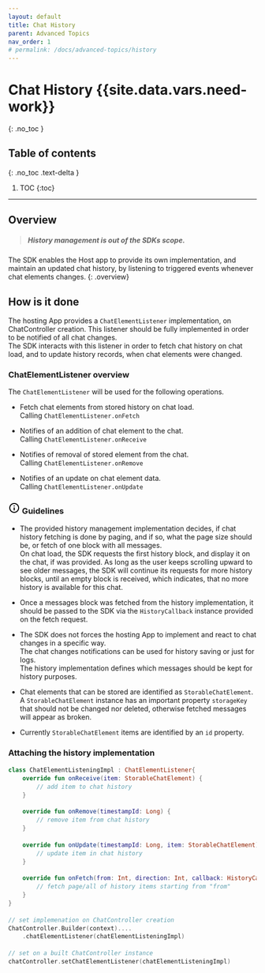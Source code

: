 ```yaml
---
layout: default
title: Chat History
parent: Advanced Topics
nav_order: 1
# permalink: /docs/advanced-topics/history
---
```


# Chat History {{site.data.vars.need-work}}
{: .no_toc }

## Table of contents
{: .no_toc .text-delta }

1. TOC
{:toc}

---

## Overview
> ##### History management is out of the SDKs scope.  

The SDK enables the Host app to provide its own implementation, and maintain an updated chat history, by listening to triggered events whenever chat elements changes.
{: .overview}

## How is it done
The hosting App provides a `ChatElementListener` implementation, on ChatController creation. This listener should be fully implemented in order to be notified of all chat changes.   
The SDK interacts with this listener in order to fetch chat history on chat load, and to update history records, when chat elements were changed.

### ChatElementListener overview
The `ChatElementListener` will be used for the following operations.
- Fetch chat elements from stored history on chat load.   
Calling `ChatElementListener.onFetch`

- Notifies of an addition of chat element to the chat.  
Calling `ChatElementListener.onReceive`

- Notifies of removal of stored element from the chat.   
Calling `ChatElementListener.onRemove`

- Notifies of an update on chat element data.  
Calling `ChatElementListener.onUpdate`

### ![](./images/Android/iconfinder_ic_info.png) Guidelines
- The provided history management implementation decides, if chat history fetching is done by paging, and if so, what the page size should be, or fetch of one block with all messages.  
On chat load,  the SDK requests the first history block, and display it on the chat, if was provided. As long as the user keeps scrolling upward to see older messages, the SDK will continue its requests for more history blocks, until an empty block is received, which indicates, that no more history is available for this chat.

- Once a messages block was fetched from the history implementation, it should be passed to the SDK via the `HistoryCallback` instance provided on the fetch request.

- The SDK does not forces the hosting App to implement and react to chat changes in a specific way.  
The chat changes notifications can be used for history saving or just for logs.  
The history implementation defines which messages should be kept for history purposes.

- Chat elements that can be stored are identified as `StorableChatElement`.   
A `StorableChatElement` instance has an important property `storageKey` that should not be changed nor deleted, otherwise fetched messages will appear as broken.   

- Currently `StorableChatElement` items are identified by an `id` property.


### Attaching the history implementation 
```kotlin
class ChatElementListeningImpl : ChatElementListener{
    override fun onReceive(item: StorableChatElement) {
        // add item to chat history
    }

    override fun onRemove(timestampId: Long) {
        // remove item from chat history
    }

    override fun onUpdate(timestampId: Long, item: StorableChatElement) {
        // update item in chat history
    }

    override fun onFetch(from: Int, direction: Int, callback: HistoryCallback?) {
        // fetch page/all of history items starting from "from"
    }
}

// set implemenation on ChatController creation
ChatController.Builder(context)....
    .chatElementListener(chatElementListeningImpl)

// set on a built ChatController instance
chatController.setChatElementListener(chatElementListeningImpl)
```

























